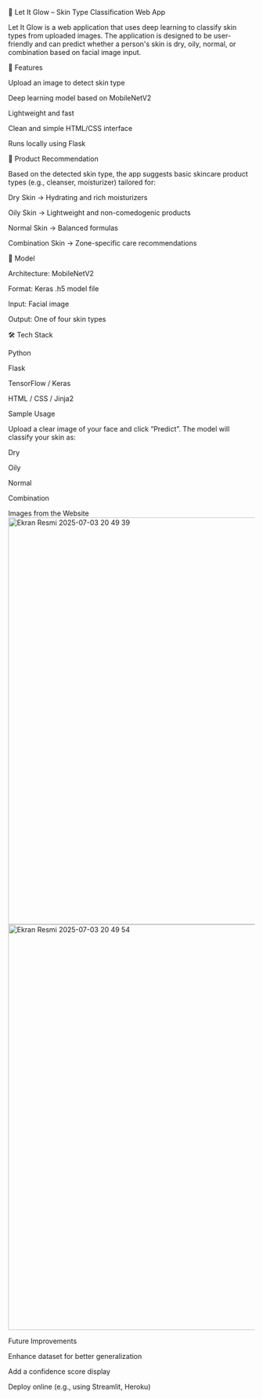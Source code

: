 🌟 Let It Glow – Skin Type Classification Web App

Let It Glow is a web application that uses deep learning to classify skin types from uploaded images. The application is designed to be user-friendly and can predict whether a person's skin is dry, oily, normal, or combination based on facial image input.

🚀 Features

Upload an image to detect skin type

Deep learning model based on MobileNetV2

Lightweight and fast

Clean and simple HTML/CSS interface

Runs locally using Flask

💄 Product Recommendation

Based on the detected skin type, the app suggests basic skincare product types (e.g., cleanser, moisturizer) tailored for:

Dry Skin → Hydrating and rich moisturizers

Oily Skin → Lightweight and non-comedogenic products

Normal Skin → Balanced formulas

Combination Skin → Zone-specific care recommendations

🧠 Model

Architecture: MobileNetV2

Format: Keras .h5 model file

Input: Facial image

Output: One of four skin types

🛠️ Tech Stack

Python

Flask

TensorFlow / Keras

HTML / CSS / Jinja2

Sample Usage

Upload a clear image of your face and click “Predict”. The model will classify your skin as:

Dry

Oily

Normal

Combination

Images from the Website<img width="830" alt="Ekran Resmi 2025-07-03 20 49 39" src="https://github.com/user-attachments/assets/0679ba9a-b498-434c-8c61-f6203ce892d9" />
<img width="827" alt="Ekran Resmi 2025-07-03 20 49 54" src="https://github.com/user-attachments/assets/cd679787-40e1-4d7a-ad49-468d018964d6" />

Future Improvements

Enhance dataset for better generalization

Add a confidence score display

Deploy online (e.g., using Streamlit, Heroku)


